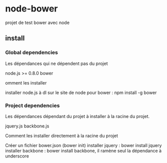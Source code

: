 # node-bower

projet de test bower avec node

## install

### Global dependencies

Les dépendances qui ne dépendent pas du projet

node.js >= 0.8.0
bower

omment les installer

installer node.js à dl sur le site de node
pour bower : npm install -g bower

### Project dependencies

Les dépendances dépendant du projet à installer à la racine du projet.

jquery.js
backbone.js

Comment les installer directement à la racine du projet

Créer un fichier bower.json (bower init)
installer jquery : bower install jquery
installer backbone : bower install backbone, il ramène seul la dépendance à underscore

